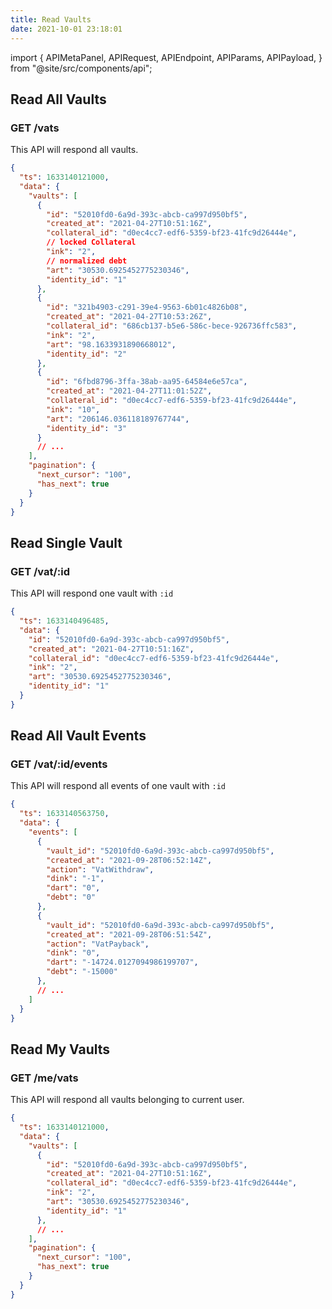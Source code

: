 ```yaml
---
title: Read Vaults
date: 2021-10-01 23:18:01
---
```


import { APIMetaPanel, APIRequest, APIEndpoint, APIParams, APIPayload, } from "@site/src/components/api";

## Read All Vaults

### GET /vats

This API will respond all vaults.

<APIEndpoint base="https://leaf-api.pando.im/api" url="/vats" />

<APIMetaPanel />

<APIParams p-cursor="the cursor to start from" p-limit="the limitation of items in response" />

<APIRequest title="Read all vaults" method="GET" isPublic base="https://leaf-api.pando.im/api" url='/vats' />

```json title="Response"
{
  "ts": 1633140121000,
  "data": {
    "vaults": [
      {
        "id": "52010fd0-6a9d-393c-abcb-ca997d950bf5",
        "created_at": "2021-04-27T10:51:16Z",
        "collateral_id": "d0ec4cc7-edf6-5359-bf23-41fc9d26444e",
        // locked Collateral
        "ink": "2",
        // normalized debt
        "art": "30530.6925452775230346",
        "identity_id": "1"
      },
      {
        "id": "321b4903-c291-39e4-9563-6b01c4826b08",
        "created_at": "2021-04-27T10:53:26Z",
        "collateral_id": "686cb137-b5e6-586c-bece-926736ffc583",
        "ink": "2",
        "art": "98.1633931890668012",
        "identity_id": "2"
      },
      {
        "id": "6fbd8796-3ffa-38ab-aa95-64584e6e57ca",
        "created_at": "2021-04-27T11:01:52Z",
        "collateral_id": "d0ec4cc7-edf6-5359-bf23-41fc9d26444e",
        "ink": "10",
        "art": "206146.036118189767744",
        "identity_id": "3"
      }
      // ...
    ],
    "pagination": {
      "next_cursor": "100",
      "has_next": true
    }
  }
}
```

## Read Single Vault

### GET /vat/:id

This API will respond one vault with `:id`

<APIEndpoint base="https://leaf-api.pando.im/api" url="/vats/:id" />

<APIMetaPanel />

<APIParams p-id="the vault id" p-id-required="{true}" />

<APIRequest title="Read one vault" method="GET" isPublic base="https://leaf-api.pando.im/api" url='/vats/52010fd0-6a9d-393c-abcb-ca997d950bf5' />

```json title="Response"
{
  "ts": 1633140496485,
  "data": {
    "id": "52010fd0-6a9d-393c-abcb-ca997d950bf5",
    "created_at": "2021-04-27T10:51:16Z",
    "collateral_id": "d0ec4cc7-edf6-5359-bf23-41fc9d26444e",
    "ink": "2",
    "art": "30530.6925452775230346",
    "identity_id": "1"
  }
}
```

## Read All Vault Events

### GET /vat/:id/events

This API will respond all events of one vault with `:id`

<APIEndpoint base="https://leaf-api.pando.im/api" url="/vat/:id/events" />

<APIMetaPanel />

<APIParams p-id="the vault id" p-id-required="{true}" />

<APIRequest title="Read all events of one vault" method="GET" isPublic base="https://leaf-api.pando.im/api" url='/vaults/52010fd0-6a9d-393c-abcb-ca997d950bf5/events' />

```json title="Response"
{
  "ts": 1633140563750,
  "data": {
    "events": [
      {
        "vault_id": "52010fd0-6a9d-393c-abcb-ca997d950bf5",
        "created_at": "2021-09-28T06:52:14Z",
        "action": "VatWithdraw",
        "dink": "-1",
        "dart": "0",
        "debt": "0"
      },
      {
        "vault_id": "52010fd0-6a9d-393c-abcb-ca997d950bf5",
        "created_at": "2021-09-28T06:51:54Z",
        "action": "VatPayback",
        "dink": "0",
        "dart": "-14724.0127094986199707",
        "debt": "-15000"
      },
      // ...
    ]
  }
}
```


## Read My Vaults

### GET /me/vats

This API will respond all vaults belonging to current user.

<APIEndpoint base="https://leaf-api.pando.im/api" url="/me/vats" />

<APIMetaPanel scope="Authorized" />

<APIParams p-cursor="the cursor to start from" p-limit="the limitation of items in response" />

<APIRequest title="Read all vaults of a user" method="GET" base="https://leaf-api.pando.im/api" url='/me/vats' />

```json title="Response"
{
  "ts": 1633140121000,
  "data": {
    "vaults": [
      {
        "id": "52010fd0-6a9d-393c-abcb-ca997d950bf5",
        "created_at": "2021-04-27T10:51:16Z",
        "collateral_id": "d0ec4cc7-edf6-5359-bf23-41fc9d26444e",
        "ink": "2",
        "art": "30530.6925452775230346",
        "identity_id": "1"
      },
      // ...
    ],
    "pagination": {
      "next_cursor": "100",
      "has_next": true
    }
  }
}
```
